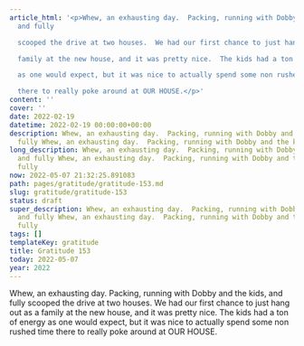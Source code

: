 ```yaml
---
article_html: '<p>Whew, an exhausting day.  Packing, running with Dobby and the kids,
  and fully

  scooped the drive at two houses.  We had our first chance to just hang out as a

  family at the new house, and it was pretty nice.  The kids had a ton of energy

  as one would expect, but it was nice to actually spend some non rushed time

  there to really poke around at OUR HOUSE.</p>'
content: ''
cover: ''
date: 2022-02-19
datetime: 2022-02-19 00:00:00+00:00
description: Whew, an exhausting day.  Packing, running with Dobby and the kids, and
  fully Whew, an exhausting day.  Packing, running with Dobby and the kids, and fully
long_description: Whew, an exhausting day.  Packing, running with Dobby and the kids,
  and fully Whew, an exhausting day.  Packing, running with Dobby and the kids, and
  fully
now: 2022-05-07 21:32:25.891083
path: pages/gratitude/gratitude-153.md
slug: gratitude/gratitude-153
status: draft
super_description: Whew, an exhausting day.  Packing, running with Dobby and the kids,
  and fully Whew, an exhausting day.  Packing, running with Dobby and the kids, and
  fully
tags: []
templateKey: gratitude
title: Gratitude 153
today: 2022-05-07
year: 2022
---
```


Whew, an exhausting day.  Packing, running with Dobby and the kids, and fully
scooped the drive at two houses.  We had our first chance to just hang out as a
family at the new house, and it was pretty nice.  The kids had a ton of energy
as one would expect, but it was nice to actually spend some non rushed time
there to really poke around at OUR HOUSE.